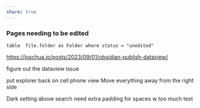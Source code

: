 ```yaml
---
share: true
---
```


### Pages needing to be edited 

```dataview 
table  file.folder as Folder where status = "unedited"

```


https://joschua.io/posts/2023/09/01/obsidian-publish-dataview/

figure out the dataview issue 

put explorer back on cell phone view 
Move everything away from the right side 

Dark setting above search 
need extra padding for spaces w too much text 
